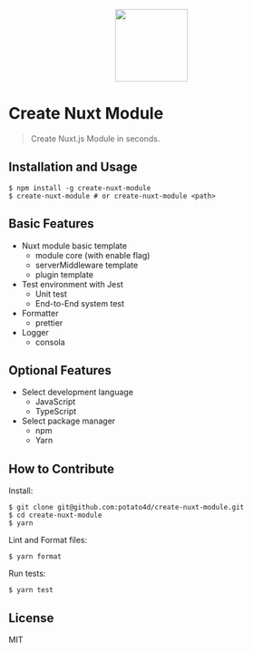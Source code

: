 <p align="center">
  <img src="https://user-images.githubusercontent.com/6993514/52175645-fe5ece00-27e9-11e9-8bdb-1c65389bf18b.png" width="128">
</p>

# Create Nuxt Module

> Create Nuxt.js Module in seconds.

## Installation and Usage

```
$ npm install -g create-nuxt-module
$ create-nuxt-module # or create-nuxt-module <path>
```

## Basic Features

- Nuxt module basic template
  - module core (with enable flag)
  - serverMiddleware template
  - plugin template
- Test environment with Jest
  - Unit test
  - End-to-End system test
- Formatter
  - prettier
- Logger
  - consola

## Optional Features

- Select development language
  - JavaScript
  - TypeScript
- Select package manager
  - npm
  - Yarn

## How to Contribute

Install:

```
$ git clone git@github.com:potato4d/create-nuxt-module.git
$ cd create-nuxt-module
$ yarn
```

Lint and Format files:

```
$ yarn format
```

Run tests:

```
$ yarn test
```

## License

MIT

